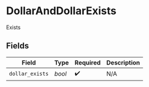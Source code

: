 # DollarAndDollarExists

Exists


## Fields

| Field              | Type               | Required           | Description        |
| ------------------ | ------------------ | ------------------ | ------------------ |
| `dollar_exists`    | *bool*             | :heavy_check_mark: | N/A                |
